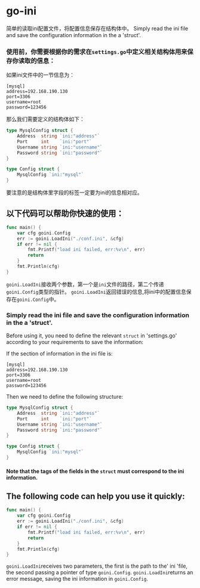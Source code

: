 # go-ini
简单的读取ini配置文件，将配置信息保存在结构体中。
Simply read the ini file and save the configuration information in the a 'struct'.

### 使用前，你需要根据你的需求在`settings.go`中定义相关结构体用来保存你读取的信息：

如果ini文件中的一节信息为：
```
[mysql]
address=192.168.190.130
port=3306
username=root
password=123456
```
那么我们需要定义的结构体如下：
```go
type MysqlConfig struct {
    Address  string `ini:"address"`
    Port     int    `ini:"port"`
    Username string `ini:"username"`
    Password string `ini:"password"`
}

type Config struct {
    MysqlConfig `ini:"mysql"`
}
```
要注意的是结构体里字段的标签一定要为ini的信息相对应。

## 以下代码可以帮助你快速的使用：
```go
func main() {
	var cfg goini.Config
	err := goini.LoadIni("./conf.ini", &cfg)
	if err != nil {
		fmt.Printf("load ini failed, err:%v\n", err)
		return
	}
	fmt.Println(cfg)
}
```

`goini.LoadIni`接收两个参数，第一个是`ini`文件的路径，第二个传递`goini.Config`类型的指针。
`goini.LoadIni`返回错误的信息,将ini中的配置信息保存在`goini.Config`中。



### Simply read the ini file and save the configuration information in the a 'struct'.

Before using it, you need to define the relevant `struct` in 'settings.go' according to your requirements to save the information:

If the section of information in the ini file is:
```
[mysql]
address=192.168.190.130
port=3306
username=root
password=123456
```
Then we need to define the following structure:
```go
type MysqlConfig struct {
    Address  string `ini:"address"`
    Port     int    `ini:"port"`
    Username string `ini:"username"`
    Password string `ini:"password"`
}

type Config struct {
    MysqlConfig `ini:"mysql"`
}
```
#### Note that the tags of the fields in the `struct` must correspond to the ini information.

## The following code can help you use it quickly:
```go
func main() {
	var cfg goini.Config
	err := goini.LoadIni("./conf.ini", &cfg)
	if err != nil {
		fmt.Printf("load ini failed, err:%v\n", err)
		return
	}
	fmt.Println(cfg)
}
```

`goini.LoadIni`receives two parameters, the first is the path to the' ini 'file, the second passing a pointer of type `goini.Config`.
`goini.LoadIni`returns an error message, saving the ini  information in `goini.Config`.